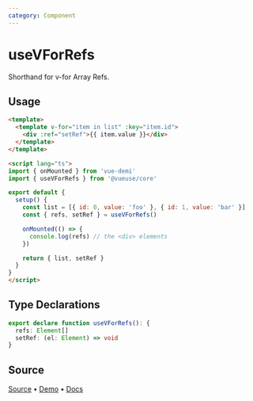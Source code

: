 ```yaml
---
category: Component
---
```


# useVForRefs

Shorthand for v-for Array Refs.

## Usage

```html
<template>
  <template v-for="item in list" :key="item.id">
    <div :ref="setRef">{{ item.value }}</div>
  </template>
</template>

<script lang="ts">
import { onMounted } from 'vue-demi'
import { useVForRefs } from '@vueuse/core'

export default {
  setup() {
    const list = [{ id: 0, value: 'foo' }, { id: 1, value: 'bar' }]
    const { refs, setRef } = useVForRefs()

    onMounted(() => {
      console.log(refs) // the <div> elements
    })

    return { list, setRef }
  }
}
</script>
```


<!--FOOTER_STARTS-->
## Type Declarations

```typescript
export declare function useVForRefs(): {
  refs: Element[]
  setRef: (el: Element) => void
}
```

## Source

[Source](https://github.com/vueuse/vueuse/blob/main/packages/core/useVForRefs/index.ts) • [Demo](https://github.com/vueuse/vueuse/blob/main/packages/core/useVForRefs/demo.vue) • [Docs](https://github.com/vueuse/vueuse/blob/main/packages/core/useVForRefs/index.md)


<!--FOOTER_ENDS-->
